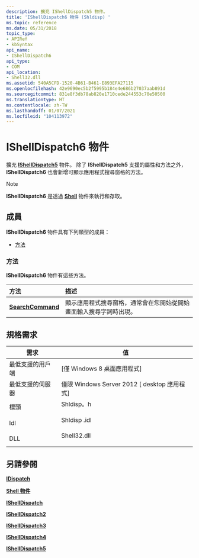 ```yaml
---
description: 擴充 IShellDispatch5 物件。
title: 'IShellDispatch6 物件 (Shldisp) '
ms.topic: reference
ms.date: 05/31/2018
topic_type:
- APIRef
- kbSyntax
api_name:
- IShellDispatch6
api_type:
- COM
api_location:
- Shell32.dll
ms.assetid: 540A5CFD-1520-4B61-B461-E893EFA27115
ms.openlocfilehash: 42e9690ec5b2f5995b184e4e686b27037aab891d
ms.sourcegitcommit: 831e8f3db78ab820e1710cede244553c70e50500
ms.translationtype: HT
ms.contentlocale: zh-TW
ms.lasthandoff: 01/07/2021
ms.locfileid: "104113972"
---
```

# <a name="ishelldispatch6-object"></a>IShellDispatch6 物件

擴充 [**IShellDispatch5**](ishelldispatch5.md) 物件。 除了 **IShellDispatch5** 支援的屬性和方法之外， **IShellDispatch6** 也會新增可顯示應用程式搜尋窗格的方法。

> [!Note]  
> **IShellDispatch6** 是透過 [**Shell**](shell.md) 物件來執行和存取。

 

## <a name="members"></a>成員

**IShellDispatch6** 物件具有下列類型的成員：

-   [方法](#methods)

### <a name="methods"></a>方法

**IShellDispatch6** 物件有這些方法。



| 方法                                                 | 描述                                                                                                                  |
|:-------------------------------------------------------|:-----------------------------------------------------------------------------------------------------------------------------|
| [**SearchCommand**](ishelldispatch6-searchcommand.md) | 顯示應用程式搜尋窗格，通常會在您開始從開始畫面輸入搜尋字詞時出現。<br/> |



 

## <a name="requirements"></a>規格需求



| 需求 | 值 |
|-------------------------------------|----------------------------------------------------------------------------------------|
| 最低支援的用戶端<br/> | \[僅 Windows 8 桌面應用程式\]<br/>                                             |
| 最低支援的伺服器<br/> | 僅限 Windows Server 2012 \[ desktop 應用程式\]<br/>                                   |
| 標頭<br/>                   | <dl> <dt>Shldisp。h</dt> </dl>   |
| Idl<br/>                      | <dl> <dt>Shldisp .idl</dt> </dl> |
| DLL<br/>                      | <dl> <dt>Shell32.dll</dt> </dl> |



## <a name="see-also"></a>另請參閱

<dl> <dt>

[**IDispatch**](/windows/win32/api/oaidl/nn-oaidl-idispatch)
</dt> <dt>

[**Shell 物件**](shell.md)
</dt> <dt>

[**IShellDispatch**](ishelldispatch.md)
</dt> <dt>

[**IShellDispatch2**](ishelldispatch2-object.md)
</dt> <dt>

[**IShellDispatch3**](ishelldispatch3.md)
</dt> <dt>

[**IShellDispatch4**](ishelldispatch4.md)
</dt> <dt>

[**IShellDispatch5**](ishelldispatch5.md)
</dt> </dl>

 

 
